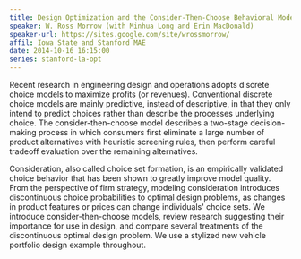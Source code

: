 ```yaml
---
title: Design Optimization and the Consider-Then-Choose Behavioral Model
speaker: W. Ross Morrow (with Minhua Long and Erin MacDonald)
speaker-url: https://sites.google.com/site/wrossmorrow/
affil: Iowa State and Stanford MAE
date: 2014-10-16 16:15:00
series: stanford-la-opt
---
```


Recent research in engineering design and operations adopts discrete
choice models to maximize profits (or revenues).  Conventional discrete
choice models are mainly predictive, instead of descriptive, in that
they only intend to predict choices rather than describe the processes
underlying choice.  The consider-then-choose model describes a two-stage
decision-making process in which consumers first eliminate a large
number of product alternatives with heuristic screening rules, then
perform careful tradeoff evaluation over the remaining alternatives.

Consideration, also called choice set formation, is an empirically
validated choice behavior that has been shown to greatly improve model
quality.  From the perspective of firm strategy, modeling consideration
introduces discontinuous choice probabilities to optimal design problems,
as changes in product features or prices can change individuals' choice
sets.  We introduce consider-then-choose models, review research
suggesting their importance for use in design, and compare several
treatments of the discontinuous optimal design problem.  We use a
stylized new vehicle portfolio design example throughout.

